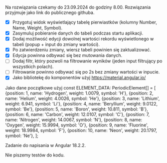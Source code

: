 Na rozwiązania czekamy do 23.09.2024 do godziny 8.00. Rozwiązania przyjmuje jako link do publicznego githuba.

- [X] Przygotuj widok wyświetlający tabelę pierwiastków (kolumny Number, Name, Weight, Symbol). 
- [X] Zasymuluj pobieranie danych do tabeli podczas startu aplikacji. 
- [X] Dodaj możliwość edycji dowolnej wartości rekordu wyświetlonego w tabeli (popup + input do zmiany wartości). 
- [X] Po zatwierdzeniu zmiany, wiersz tabeli powinien się zaktualizować. 
- [X] Edycja powinna odbywać się bez mutowania danych.
- [ ] Dodaj filtr, który pozwoli na filtrowanie wyników (jeden input filtrujący po wszystkich polach).
- [ ] Filtrowanie powinno odbywać się po 2s bez zmiany wartości w inpucie.
- [X] Jako bibliotekę do komponentów użyj https://material.angular.io/

Jako dane początkowe użyj 
const ELEMENT_DATA: PeriodicElement[] = [
    {position: 1, name: 'Hydrogen', weight: 1.0079, symbol: 'H'},
    {position: 2, name: 'Helium', weight: 4.0026, symbol: 'He'},
    {position: 3, name: 'Lithium', weight: 6.941, symbol: 'Li'},
    {position: 4, name: 'Beryllium', weight: 9.0122, symbol: 'Be'},
    {position: 5, name: 'Boron', weight: 10.811, symbol: 'B'},
    {position: 6, name: 'Carbon', weight: 12.0107, symbol: 'C'},
    {position: 7, name: 'Nitrogen', weight: 14.0067, symbol: 'N'},
    {position: 8, name: 'Oxygen', weight: 15.9994, symbol: 'O'},
    {position: 9, name: 'Fluorine', weight: 18.9984, symbol: 'F'},
    {position: 10, name: 'Neon', weight: 20.1797, symbol: 'Ne'},
];


Zadanie do napisania w Angular 18.2.2.

Nie piszemy testów do kodu. 